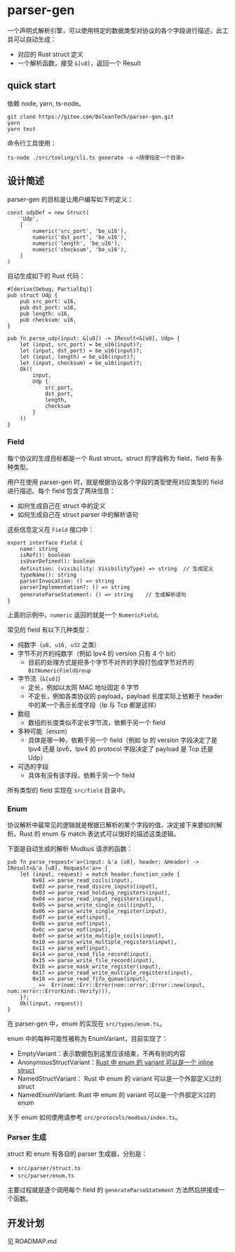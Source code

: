 # parser-gen

一个声明式解析引擎，可以使用特定的数据类型对协议的各个字段进行描述，此工具可以自动生成：

- 对应的 Rust struct 定义
- 一个解析函数，接受 `&[u8]`，返回一个 Result

## quick start

依赖 node, yarn, ts-node。

```
git clone https://gitee.com/BoleanTech/parser-gen.git
yarn
yarn test
```

命令行工具使用：

```
ts-node ./src/tooling/cli.ts generate -o <随便指定一个目录>
```

## 设计简述

parser-gen 的目标是让用户编写如下的定义：

```
const udpDef = new Struct(
    'Udp',
    [
        numeric('src_port', 'be_u16'),
        numeric('dst_port', 'be_u16'),
        numeric('length', 'be_u16'),
        numeric('checksum', 'be_u16'),
    ]
)
```

自动生成如下的 Rust 代码：

```
#[derive(Debug, PartialEq)]
pub struct Udp {
    pub src_port: u16,
    pub dst_port: u16,
    pub length: u16,
    pub checksum: u16,
}

pub fn parse_udp(input: &[u8]) -> IResult<&[u8], Udp> {
    let (input, src_port) = be_u16(input)?;
    let (input, dst_port) = be_u16(input)?;
    let (input, length) = be_u16(input)?;
    let (input, checksum) = be_u16(input)?;
    Ok((
        input,
        Udp {
            src_port,
            dst_port,
            length,
            checksum
        }
    ))
}
```

### Field

每个协议的生成目标都是一个 Rust struct。struct 的字段称为 field，field 有多种类型。

用户在使用 parser-gen 时，就是根据协议各个字段的类型使用对应类型的 field 进行描述。每个 field 包含了两块信息：

- 如何生成自己在 struct 中的定义 
- 如何生成自己在 struct parser 中的解析语句

这些信息定义在 `Field` 接口中：

```
export interface Field {
    name: string
    isRef(): boolean
    isUserDefined(): boolean
    definition: (visibility: VisibilityType) => string  // 生成定义
    typeName(): string
    parserInvocation: () => string
    parserImplementation?: () => string
    generateParseStatement: () => string    // 生成解析语句
}
```

上面的示例中，`numeric` 返回的就是一个 `NumericField`。

常见的 field 有以下几种类型：

- 纯数字（`u8, u16, u32` 之类）
- 字节不对齐的纯数字（例如 Ipv4 的 version 只有 4 个 bit）
    - 目前的处理方式是把多个字节不对齐的字段打包成字节对齐的 `BitNumericFieldGroup`
- 字节流（`&[u8]`)
    - 定长，例如以太网 MAC 地址固定 6 字节
    - 不定长，例如各类协议的 payload，payload 长度实际上依赖于 header 中的某一个表示长度字段（Ip 与 Tcp 都是这样）
- 数组
    - 数组的长度类似不定长字节流，依赖于另一个 field
- 多种可能（enum）
    - 具体是哪一种，依赖于另一个 field（例如 Ip 的 version 字段决定了是 Ipv4 还是 Ipv6，Ipv4 的 protocol 字段决定了 payload 是 Tcp 还是 Udp）
- 可选的字段
    - 具体有没有该字段，依赖于另一个 field

所有类型的 field 实现在 `src/field` 目录中。

### Enum

协议解析中最常见的逻辑就是根据已解析的某个字段的值，决定接下来要如何解析。Rust 的 enum 与 match 表达式可以很好的描述这类逻辑。

下面是自动生成的解析 Modbus 请求的函数：

```
pub fn parse_request<'a>(input: &'a [u8], header: &Header) -> IResult<&'a [u8], Request<'a>> {
    let (input, request) = match header.function_code {
        0x01 => parse_read_coils(input),
        0x02 => parse_read_discre_inputs(input),
        0x03 => parse_read_holding_registers(input),
        0x04 => parse_read_input_registers(input),
        0x05 => parse_write_single_coil(input),
        0x06 => parse_write_single_register(input),
        0x07 => parse_eof(input),
        0x0b => parse_eof(input),
        0x0c => parse_eof(input),
        0x0f => parse_write_multiple_coils(input),
        0x10 => parse_write_multiple_registers(input),
        0x11 => parse_eof(input),
        0x14 => parse_read_file_record(input),
        0x15 => parse_write_file_record(input),
        0x16 => parse_mask_write_register(input),
        0x17 => parse_read_write_multiple_registers(input),
        0x18 => parse_read_fifo_queue(input),
        _ =>  Err(nom::Err::Error(nom::error::Error::new(input, nom::error::ErrorKind::Verify))),
    }?;
    Ok((input, request))
}
```

在 parser-gen 中，enum 的实现在 `src/types/enum.ts`。

enum 中的每种可能性被称为 EnumVariant，目前实现了：

- EmptyVariant：表示数据包到这里应该结束，不再有别的内容
- AnonymousStructVariant：[Rust 中 enum 的 variant 可以是一个 inline struct](https://doc.rust-lang.org/reference/items/enumerations.html)
- NamedStructVariant： Rust 中 enum 的 variant 可以是一个外部定义过的 struct
- NamedEnumVariant: Rust 中 enum 的 variant 可以是一个外部定义过的 enum

关于 enum 如何使用请参考 `src/protocols/modbus/index.ts`。

### Parser 生成

struct 和 enum 有各自的 parser 生成器，分别是：

- `src/parser/struct.ts`
- `src/parser/enum.ts`

主要过程就是逐个调用每个 field 的 `generateParseStatement` 方法然后拼接成一个函数。

## 开发计划

见 ROADMAP.md